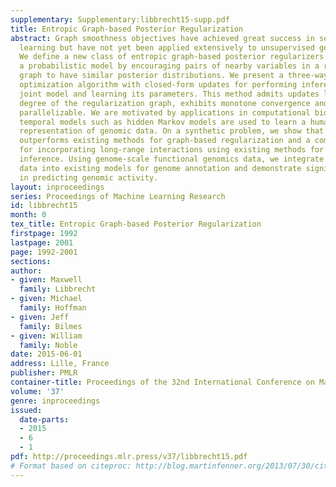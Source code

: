 ```yaml
---
supplementary: Supplementary:libbrecht15-supp.pdf
title: Entropic Graph-based Posterior Regularization
abstract: Graph smoothness objectives have achieved great success in semi-supervised
  learning but have not yet been applied extensively to unsupervised generative models.
  We define a new class of entropic graph-based posterior regularizers that augment
  a probabilistic model by encouraging pairs of nearby variables in a regularization
  graph to have similar posterior distributions. We present a three-way alternating
  optimization algorithm with closed-form updates for performing inference on this
  joint model and learning its parameters. This method admits updates linear in the
  degree of the regularization graph, exhibits monotone convergence and is easily
  parallelizable. We are motivated by applications in computational biology in which
  temporal models such as hidden Markov models are used to learn a human-interpretable
  representation of genomic data. On a synthetic problem, we show that our method
  outperforms existing methods for graph-based regularization and a comparable strategy
  for incorporating long-range interactions using existing methods for approximate
  inference. Using genome-scale functional genomics data, we integrate genome 3D interaction
  data into existing models for genome annotation and demonstrate significant improvements
  in predicting genomic activity.
layout: inproceedings
series: Proceedings of Machine Learning Research
id: libbrecht15
month: 0
tex_title: Entropic Graph-based Posterior Regularization
firstpage: 1992
lastpage: 2001
page: 1992-2001
sections: 
author:
- given: Maxwell
  family: Libbrecht
- given: Michael
  family: Hoffman
- given: Jeff
  family: Bilmes
- given: William
  family: Noble
date: 2015-06-01
address: Lille, France
publisher: PMLR
container-title: Proceedings of the 32nd International Conference on Machine Learning
volume: '37'
genre: inproceedings
issued:
  date-parts:
  - 2015
  - 6
  - 1
pdf: http://proceedings.mlr.press/v37/libbrecht15.pdf
# Format based on citeproc: http://blog.martinfenner.org/2013/07/30/citeproc-yaml-for-bibliographies/
---
```

